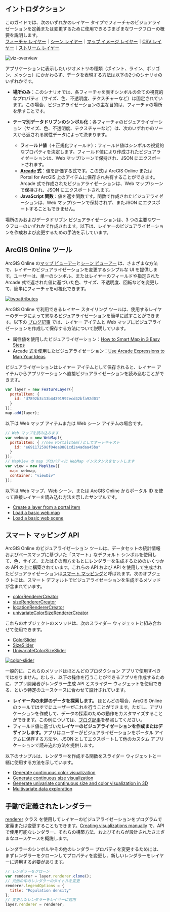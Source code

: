 ## イントロダクション

このガイドでは、次のいずれかのレイヤー タイプでフィーチャのビジュアライゼーションを定義または変更するために使用できるさまざまなワークフローの概要を説明します。  
<a href="https://developers.arcgis.com/javascript/latest/api-reference/esri-layers-FeatureLayer.html" target="_blank">フィーチャ レイヤー</a>｜<a href="https://developers.arcgis.com/javascript/latest/api-reference/esri-layers-SceneLayer.html" target="_blank">シーン レイヤー</a>｜<a href="https://developers.arcgis.com/javascript/latest/api-reference/esri-layers-MapImageLayer.html" target="_blank">マップ イメージ レイヤー</a>｜<a href="https://developers.arcgis.com/javascript/latest/api-reference/esri-layers-CSVLayer.html" target="_blank">CSV レイヤー</a>｜<a href="https://developers.arcgis.com/javascript/latest/api-reference/esri-layers-StreamLayer.html" target="_blank">ストリーム レイヤー</a>

![viz-overview](https://s3-ap-northeast-1.amazonaws.com/apps.esrij.com/arcgis-dev/guide/img/js_devguid/Visualization+Overview/viz-overview.jpg)


アプリケーションに表示したいジオメトリの種類（ポイント、ライン、ポリゴン、メッシュ）にかかわらず、データを表現する方法は以下の2つのシナリオのいずれかです。

- <b>場所のみ</b>：このシナリオでは、各フィーチャを表すシンボルの全ての視覚的なプロパティ（サイズ、色、不透明度、テクスチャーなど）は固定されています。この場合、ビジュアライゼーションの主な目的は、フィーチャの場所を示すことです。

- <b>テーマ別データドリブンのシンボル化</b>：各フィーチャのビジュアライゼーション（サイズ、色、不透明度、テクスチャーなど）は、次のいずれかのソースから返される属性データによって決まります。
    - <b>フィールド値</b>（＋正規化フィールド）：フィールド値はシンボルの視覚的なプロパティを決定します。フィールド値により作成されたビジュアライゼーションは、Web マップ/シーンで保持され、JSON にエクスポートされます。
    - <b><a href="https://developers.arcgis.com/javascript/latest/guide/arcade/index.html" target="_blank">Arcade</a> 式</b>：値を評価する式です。この式は ArcGIS Online または Portal for ArcGIS 上のアイテムに保存され共有することができます。Arcade 式で作成されたビジュアライゼーションは、Web マップ/シーンで保持され、JSON にエクスポートされます。
    - <b>JavaScript 関数</b>：値を返す関数です。関数で作成されたビジュアライゼーションは、Web マップ/シーンで保持されず、またJSON にエクスポートすることもできません。

場所のみおよびデータドリブン ビジュアライゼーションは、3 つの主要なワークフローのいずれかで作成されます。以下は、レイヤーのビジュアライゼーションを作成および変更するための手法を示しています。


## ArcGIS Online ツール

ArcGIS Online の<a href="https://www.arcgis.com/home/webmap/viewer.html" target="_blank">マップ ビューアー</a>と<a href="https://www.arcgis.com/home/webscene/viewer.html" target="_blank">シーン ビューアー</a> は、さまざまな方法で、レイヤーのビジュアライゼーションを変更するシンプルな UI を提供します。ユーザーは、単一のシンボル、またはレイヤーのフィールドや指定された Arcade 式で返された値に基づいた色、サイズ、不透明度、回転などを変更して、簡単にフィーチャを可視化できます。

[![twoattributes](https://s3-ap-northeast-1.amazonaws.com/apps.esrij.com/arcgis-dev/guide/img/js_devguid/Visualization+Overview/twoattributes.png)](https://blogs.esri.com/esri/arcgis/2016/12/01/how-to-smart-map-in-3-easy-steps/)

ArcGIS Online で利用できるレイヤー スタイリング ツールは、使用するレイヤーのデータによって異なるビジュアライゼーションを簡単に試すことができます。以下の <a href="https://blogs.esri.com/esri/arcgis/" target="_blank">ブログ記事</a> では、レイヤー アイテムと Web マップにビジュアライゼーションを作成して保存する方法について説明しています。

- 属性値を使用したビジュアライゼーション：<a href="https://blogs.esri.com/esri/arcgis/2016/12/01/how-to-smart-map-in-3-easy-steps/" target="_blank">How to Smart Map in 3 Easy Steps</a>
- Arcade 式を使用したビジュアライゼーション：<a href="https://blogs.esri.com/esri/arcgis/2016/12/15/use-arcade-expressions-to-map-your-ideas/" target="_blank">Use Arcade Expressions to Map Your Ideas</a>

ビジュアライゼーションはレイヤー アイテムとして保存されると、レイヤー アイテムからアプリケーションへ直接ビジュアライゼーションを読み込むことができます。

```js
var layer = new FeatureLayer({
  portalItem: {
    id: "d7892b3c13b44391992ecd42bfa92d01"
  }
});
map.add(layer);
```

以下は Web マップ アイテムまたは Web シーン アイテムの場合です。

```js
// Web マップを読み込みます
var webmap = new WebMap({
  portalItem: { //new PortalItem()としてオートキャスト
    id: "e691172598f04ea8881cd2a4adaa45ba"
  }
});
// MapView の map プロパティに WebMap インスタンスをセットします
var view = new MapView({
  map: webmap,
  container: "viewDiv"
});
```

以下は Web マップ、Web シーン、または ArcGIS Online からポータル ID を使って直接レイヤーを読み込む方法を示したサンプルです。

- <a href="https://developers.arcgis.com/javascript/latest/sample-code/layers-portal/index.html" target="_blank">Create a layer from a portal item</a>
- <a href="https://developers.arcgis.com/javascript/latest/sample-code/webmap-basic/index.html" target="_blank">Load a basic web map</a>
- <a href="https://developers.arcgis.com/javascript/latest/sample-code/webscene-basic/index.html" target="_blank">Load a basic web scene</a>

## スマート マッピング API

ArcGIS Online のビジュアライゼーション ツールは、データセットの統計情報およびベースマップに基づいた「スマート」なデフォルト シンボルを使用して、色、サイズ、またはその両方をもとにレンダラーを生成するためのいくつかの API の上に構築されています。これらの API および API を使用して生成されたビジュアライゼーションは<a href="https://blogs.esri.com/esri/arcgis/2015/03/02/introducing-smart-mapping/" target="_blank">スマート マッピング</a>と呼ばれます。次のオブジェクトには、スマート デフォルトでビジュアライゼーションを生成するメソッドが含まれています。

- <a href="https://developers.arcgis.com/javascript/latest/api-reference/esri-renderers-smartMapping-creators-color.html" target="_blank">colorRendererCreator</a>
- <a href="https://developers.arcgis.com/javascript/latest/api-reference/esri-renderers-smartMapping-creators-size.html" target="_blank">sizeRendererCreator</a>
- <a href="https://developers.arcgis.com/javascript/latest/api-reference/esri-renderers-smartMapping-creators-location.html" target="_blank">locationRendererCreator</a>
- <a href="https://developers.arcgis.com/javascript/latest/api-reference/esri-renderers-smartMapping-creators-univariateColorSize.html" target="_blank">univariateColorSizeRendererCreator</a>

これらのオブジェクトのメソッドは、次のスライダー ウィジェットと組み合わせて使用できます。

- <a href="https://developers.arcgis.com/javascript/latest/api-reference/esri-widgets-ColorSlider.html" target="_blank">ColorSlider</a>
- <a href="https://developers.arcgis.com/javascript/latest/api-reference/esri-widgets-SizeSlider.html" target="_blank">SizeSlider</a>
- <a href="https://developers.arcgis.com/javascript/latest/api-reference/esri-widgets-UnivariateColorSizeSlider.html" target="_blank">UnivariateColorSizeSlider</a>

[![color-slider](https://s3-ap-northeast-1.amazonaws.com/apps.esrij.com/arcgis-dev/guide/img/js_devguid/Visualization+Overview/color-slider.png)](https://developers.arcgis.com/javascript/latest/sample-code/visualization-sm-color/index.html)

一般的に、これらのメソッドはほとんどのプロダクション アプリで使用すべきではありません。むしろ、以下の操作を行うことができるアプリを作成するために、アプリ開発者がレンダラー生成 API とスライダー ウィジェットを使用できる、という特定のユースケースに合わせて設計されています。

- <b>レイヤー内の未詳のデータを探索します。</b> ほとんどの場合、ArcGIS Online のツールではすでにユーザーがこれを行うことができます。ただし、アプリケーションを作成して、データの探索のための動作をカスタマイズすることができます。この例については、<a href="https://blogs.esri.com/esri/arcgis/2016/03/28/using-smart-mapping-in-custom-web-apps/" target="_blank">ブログ記事</a>を参照してください。
- フィールド値に基づいた<b>レイヤーのビジュアライゼーションを作成またはデザインします。</b>アプリはユーザーがビジュアライゼーションをポータル アイテムに保存する方法や、JSON としてエクスポートして他のカスタム アプリケーションで読み込む方法を提供します。

以下のサンプルは、レンダラーを作成する関数をスライダー ウィジェットと一緒に使用する方法を示しています。

- <a href="https://developers.arcgis.com/javascript/latest/sample-code/visualization-sm-color/index.html" target="_blank">Generate continuous color visualization</a>
- <a href="https://developers.arcgis.com/javascript/latest/sample-code/visualization-sm-size/index.html" target="_blank">Generate continuous size visualization</a>
- <a href="https://developers.arcgis.com/javascript/latest/sample-code/visualization-sm-uni-colorsize/index.html" target="_blank">Generate univariate continuous size and color visualization in 3D</a>
- <a href="https://developers.arcgis.com/javascript/latest/sample-code/visualization-sm-multivariate/index.html" target="_blank">Multivariate data exploration</a>

## 手動で定義されたレンダラー

<a href="https://developers.arcgis.com/javascript/latest/api-reference/esri-renderers-Renderer.html" target="_blank">renderer</a> クラス を使用してレイヤーのビジュアライゼーションをプログラムで定義または変更することもできます。<a href="https://developers.arcgis.com/javascript/latest/guide/creating-visualizations-manually/index.html" target="_blank">Creating visualizations manually</a> で、API で使用可能なレンダラー、それらの構築方法、およびそれらが設計されたさまざまなユースケースを概説します。

レンダラーのシンボルやその他のレンダラー プロパティを変更するためには、まずレンダラーをクローンしてプロパティを変更し、新しいレンダラーをレイヤーに適用する必要があります。

```js
// レンダラーをクローン
var renderer = layer.renderer.clone();
// 凡例の中のレンダラーのタイトルを変更
renderer.legendOptions = {
  title: "Population density"
};
// 変更したレンダラーをレイヤーに適用
layer.renderer = renderer;
```
